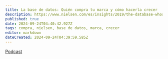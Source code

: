 ```yaml
---
title: La base de datos: Quién compra tu marca y cómo hacerla crecer
description: https://www.nielsen.com/es/insights/2019/the-database-whos-buying-your-brand-and-how-to-grow-it/
published: true
date: 2024-09-24T04:40:42.927Z
tags: compra, nielsen, base de datos, marca, crecer
editor: markdown
dateCreated: 2024-09-24T04:39:59.585Z
---
```



[Podcast](https://www.nielsen.com/es/insights/2019/the-database-whos-buying-your-brand-and-how-to-grow-it/)